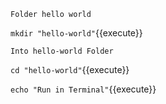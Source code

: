 ```
Folder hello world
```
`mkdir "hello-world"`{{execute}}
```
Into hello-world Folder
```
`cd "hello-world"`{{execute}}


`echo "Run in Terminal"`{{execute}}